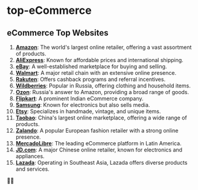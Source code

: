 # top-eCommerce
## eCommerce Top Websites

1. **[Amazon](https://www.amazon.com/)**: The world's largest online retailer, offering a vast assortment of products.
2. **[AliExpress](https://www.aliexpress.com/)**: Known for affordable prices and international shipping.
3. **[eBay](https://www.ebay.com/)**: A well-established marketplace for buying and selling.
4. **[Walmart](https://www.walmart.com/)**: A major retail chain with an extensive online presence.
5. **[Rakuten](https://www.rakuten.com/)**: Offers cashback programs and referral incentives.
6. **[Wildberries](https://www.wildberries.ru/)**: Popular in Russia, offering clothing and household items.
7. **[Ozon](https://www.ozon.ru/)**: Russia's answer to Amazon, providing a broad range of goods.
8. **[Flipkart](https://www.flipkart.com/)**: A prominent Indian eCommerce company.
9. **[Samsung](https://www.samsung.com/)**: Known for electronics but also sells media.
10. **[Etsy](https://www.etsy.com/)**: Specializes in handmade, vintage, and unique items.
11. **[Taobao](https://world.taobao.com/)**: China's largest online marketplace, offering a wide range of products.
12. **[Zalando](https://zalando.com/)**: A popular European fashion retailer with a strong online presence.
13. **[MercadoLibre](https://mercadolibre.com/)**: The leading eCommerce platform in Latin America.
14. **[JD.com](https://jd.com/)**: A major Chinese online retailer, known for electronics and appliances.
15. **[Lazada](https://www.lazada.com/en/)**: Operating in Southeast Asia, Lazada offers diverse products and services.




🛒🌐
